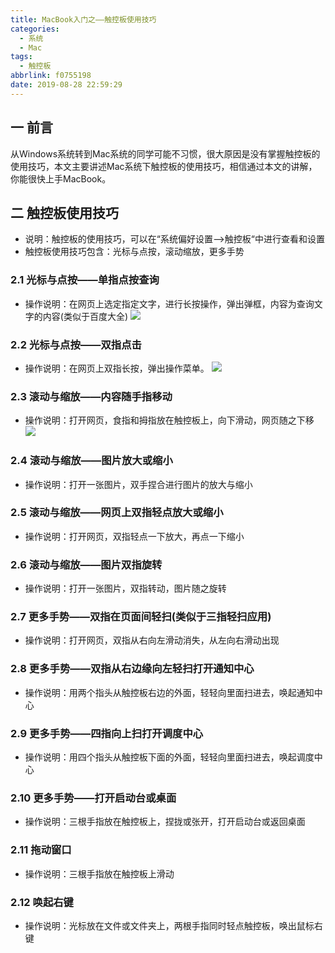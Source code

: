 ```yaml
---
title: MacBook入门之——触控板使用技巧
categories:
  - 系统
  - Mac
tags:
  - 触控板
abbrlink: f0755198
date: 2019-08-28 22:59:29
---
```

## 一 前言

从Windows系统转到Mac系统的同学可能不习惯，很大原因是没有掌握触控板的使用技巧，本文主要讲述Mac系统下触控板的使用技巧，相信通过本文的讲解，你能很快上手MacBook。 

<!--more-->

## 二 触控板使用技巧

* 说明：触控板的使用技巧，可以在“系统偏好设置—>触控板“中进行查看和设置
* 触控板使用技巧包含：光标与点按，滚动缩放，更多手势

### 2.1 光标与点按——单指点按查询
* 操作说明：在网页上选定指定文字，进行长按操作，弹出弹框，内容为查询文字的内容(类似于百度大全)
![][1]
### 2.2 光标与点按——双指点击
* 操作说明：在网页上双指长按，弹出操作菜单。
![][2]
### 2.3 滚动与缩放——内容随手指移动

* 操作说明：打开网页，食指和拇指放在触控板上，向下滑动，网页随之下移
![][3]
### 2.4 滚动与缩放——图片放大或缩小

* 操作说明：打开一张图片，双手捏合进行图片的放大与缩小

### 2.5 滚动与缩放——网页上双指轻点放大或缩小

* 操作说明：打开网页，双指轻点一下放大，再点一下缩小

### 2.6 滚动与缩放——图片双指旋转

* 操作说明：打开一张图片，双指转动，图片随之旋转

### 2.7 更多手势——双指在页面间轻扫(类似于三指轻扫应用)

* 操作说明：打开网页，双指从右向左滑动消失，从左向右滑动出现

### 2.8 更多手势——双指从右边缘向左轻扫打开通知中心

* 操作说明：用两个指头从触控板右边的外面，轻轻向里面扫进去，唤起通知中心

### 2.9 更多手势——四指向上扫打开调度中心

* 操作说明：用四个指头从触控板下面的外面，轻轻向里面扫进去，唤起调度中心

### 2.10 更多手势——打开启动台或桌面

* 操作说明：三根手指放在触控板上，捏拢或张开，打开启动台或返回桌面

### 2.11 拖动窗口

* 操作说明：三根手指放在触控板上滑动

### 2.12 唤起右键

* 操作说明：光标放在文件或文件夹上，两根手指同时轻点触控板，唤出鼠标右键




[1]: https://cdn.jsdelivr.net/gh/pgzxc/CDN/blog-image/mac-touch-single-click-fetch.png
[2]: https://cdn.jsdelivr.net/gh/pgzxc/CDN/blog-image/mac-touch-double-click.png
[3]: https://cdn.jsdelivr.net/gh/pgzxc/CDN/blog-image/mac-smooth-down.gif